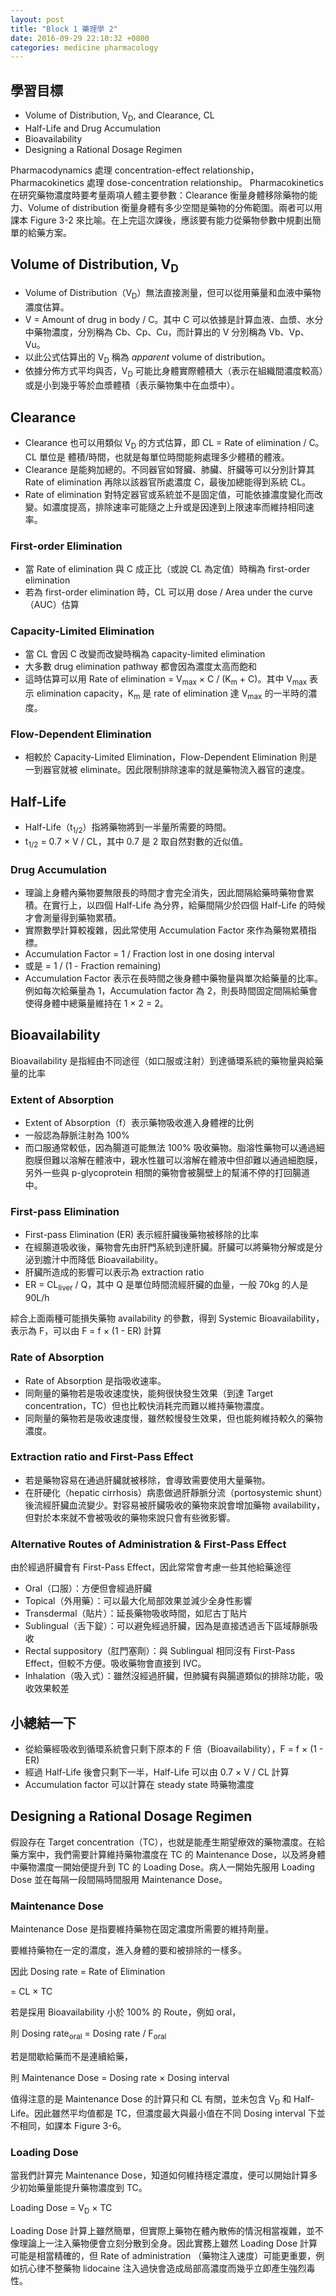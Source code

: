 ```yaml
---
layout: post
title: "Block 1 藥理學 2"
date: 2016-09-29 22:10:32 +0800
categories: medicine pharmacology
---
```

## 學習目標

 * Volume of Distribution, V<sub>D</sub>, and Clearance, CL
 * Half-Life and Drug Accumulation
 * Bioavailability
 * Designing a Rational Dosage Regimen

Pharmacodynamics 處理 concentration-effect relationship，Pharmacokinetics 處理 dose-concentration relationship。
Pharmacokinetics 在研究藥物濃度時要考量兩項人體主要參數：Clearance 衡量身體移除藥物的能力、Volume of distribution 衡量身體有多少空間是藥物的分佈範圍。兩者可以用課本 Figure 3-2 來比喻。在上完這次課後，應該要有能力從藥物參數中規劃出簡單的給藥方案。

## Volume of Distribution, V<sub>D</sub>

 * Volume of Distribution（V<sub>D</sub>）無法直接測量，但可以從用藥量和血液中藥物濃度估算。
 * V = Amount of drug in body / C。其中 C 可以依據是計算血液、血漿、水分中藥物濃度，分別稱為 Cb、Cp、Cu，而計算出的 V 分別稱為 Vb、Vp、Vu。
 * 以此公式估算出的 V<sub>D</sub> 稱為 *apparent* volume of distribution。
 * 依據分佈方式平均與否，V<sub>D</sub> 可能比身體實際體積大（表示在組織間濃度較高）或是小到幾乎等於血漿體積（表示藥物集中在血漿中）。

## Clearance

 * Clearance 也可以用類似 V<sub>D</sub> 的方式估算，即 CL = Rate of elimination / C。CL 單位是 體積/時間，也就是每單位時間能夠處理多少體積的體液。
 * Clearance 是能夠加總的。不同器官如腎臟、肺臟、肝臟等可以分別計算其 Rate of elimination 再除以該器官所處濃度 C，最後加總能得到系統 CL。
 * Rate of elimination 對特定器官或系統並不是固定值，可能依據濃度變化而改變。如濃度提高，排除速率可能隨之上升或是因達到上限速率而維持相同速率。

### First-order Elimination

 * 當 Rate of elimination 與 C 成正比（或說 CL 為定值）時稱為 first-order elimination
 * 若為 first-order elimination 時，CL 可以用 dose / Area under the curve（AUC）估算

### Capacity-Limited Elimination

 * 當 CL 會因 C 改變而改變時稱為 capacity-limited elimination
 * 大多數 drug elimination pathway 都會因為濃度太高而飽和
 * 這時估算可以用 Rate of elimination = V<sub>max</sub> &times; C / (K<sub>m</sub> + C)。其中 V<sub>max</sub> 表示 elimination capacity，K<sub>m</sub> 是 rate of elimination 達 V<sub>max</sub> 的一半時的濃度。

### Flow-Dependent Elimination

 * 相較於 Capacity-Limited Elimination，Flow-Dependent Elimination 則是一到器官就被 eliminate。因此限制排除速率的就是藥物流入器官的速度。

## Half-Life

 * Half-Life（t<sub>1/2</sub>）指將藥物將到一半量所需要的時間。
 * t<sub>1/2</sub> = 0.7 &times; V / CL，其中 0.7 是 2 取自然對數的近似值。

### Drug Accumulation

 * 理論上身體內藥物要無限長的時間才會完全消失，因此間隔給藥時藥物會累積。在實行上，以四個 Half-Life 為分界，給藥間隔少於四個 Half-Life 的時候才會測量得到藥物累積。
 * 實際數學計算較複雜，因此常使用 Accumulation Factor 來作為藥物累積指標。
 * Accumulation Factor = 1 / Fraction lost in one dosing interval
 * 或是 = 1 / (1 - Fraction remaining)
 * Accumulation Factor 表示在長時間之後身體中藥物量與單次給藥量的比率。例如每次給藥量為 1，Accumulation factor 為 2，則長時間固定間隔給藥會使得身體中總藥量維持在 1 &times; 2 = 2。

## Bioavailability

Bioavailability 是指經由不同途徑（如口服或注射）到達循環系統的藥物量與給藥量的比率

### Extent of Absorption

 * Extent of Absorption（f）表示藥物吸收進入身體裡的比例
 * 一般認為靜脈注射為 100%
 * 而口服通常較低，因為腸道可能無法 100% 吸收藥物。脂溶性藥物可以通過細胞膜但難以溶解在體液中，親水性雖可以溶解在體液中但卻難以通過細胞膜，另外一些與 p-glycoprotein 相關的藥物會被腸壁上的幫浦不停的打回腸道中。

### First-pass Elimination

 * First-pass Elimination (ER) 表示經肝臟後藥物被移除的比率
 * 在經腸道吸收後，藥物會先由肝門系統到達肝臟。肝臟可以將藥物分解或是分泌到膽汁中而降低 Bioavailability。
 * 肝臟所造成的影響可以表示為 extraction ratio
 * ER = CL<sub>liver</sub> / Q，其中 Q 是單位時間流經肝臟的血量，一般 70kg 的人是 90L/h

綜合上面兩種可能損失藥物 availability 的參數，得到 Systemic Bioavailability，表示為 F，可以由 F = f &times; (1 - ER) 計算

### Rate of Absorption

 * Rate of Absorption 是指吸收速率。
 * 同劑量的藥物若是吸收速度快，能夠很快發生效果（到達 Target concentration，TC）但也比較快消耗完而難以維持藥物濃度。
 * 同劑量的藥物若是吸收速度慢，雖然較慢發生效果，但也能夠維持較久的藥物濃度。

### Extraction ratio and First-Pass Effect

 * 若是藥物容易在通過肝臟就被移除，會導致需要使用大量藥物。
 * 在肝硬化（hepatic cirrhosis）病患做過肝靜脈分流（portosystemic shunt）後流經肝臟血流變少。對容易被肝臟吸收的藥物來說會增加藥物 availability，但對於本來就不會被吸收的藥物來說只會有些微影響。

### Alternative Routes of Administration & First-Pass Effect

由於經過肝臟會有 First-Pass Effect，因此常常會考慮一些其他給藥途徑

 * Oral（口服）：方便但會經過肝臟
 * Topical（外用藥）：可以最大化局部效果並減少全身性影響
 * Transdermal（貼片）：延長藥物吸收時間，如尼古丁貼片
 * Sublingual（舌下錠）：可以避免經過肝臟，因為是直接透過舌下區域靜脈吸收
 * Rectal suppository（肛門塞劑）：與 Sublingual 相同沒有 First-Pass Effect，但較不方便。吸收藥物會直接到 IVC。
 * Inhalation（吸入式）：雖然沒經過肝臟，但肺臟有與腸道類似的排除功能，吸收效果較差

## 小總結一下

 * 從給藥經吸收到循環系統會只剩下原本的 F 倍（Bioavailability），F = f &times; (1 - ER)
 * 經過 Half-Life 後會只剩下一半，Half-Life 可以由 0.7 &times; V / CL 計算
 * Accumulation factor 可以計算在 steady state 時藥物濃度

## Designing a Rational Dosage Regimen

假設存在 Target concentration（TC），也就是能產生期望療效的藥物濃度。在給藥方案中，我們需要計算維持藥物濃度在 TC 的 Maintenance Dose，以及將身體中藥物濃度一開始便提升到 TC 的 Loading Dose。病人一開始先服用 Loading Dose 並在每隔一段間隔時間服用 Maintenance Dose。

### Maintenance Dose

Maintenance Dose 是指要維持藥物在固定濃度所需要的維持劑量。

要維持藥物在一定的濃度，進入身體的要和被排除的一樣多。

因此 Dosing rate = Rate of Elimination

= CL &times; TC

若是採用 Bioavailability 小於 100% 的 Route，例如 oral，

則 Dosing rate<sub>oral</sub> = Dosing rate / F<sub>oral</sub>

若是間歇給藥而不是連續給藥，

則 Maintenance Dose = Dosing rate &times; Dosing interval

值得注意的是 Maintenance Dose 的計算只和 CL 有關，並未包含 V<sub>D</sub> 和 Half-Life。因此雖然平均值都是 TC，但濃度最大與最小值在不同 Dosing interval 下並不相同，如課本 Figure 3-6。

### Loading Dose

當我們計算完 Maintenance Dose，知道如何維持穩定濃度，便可以開始計算多少初始藥量能提升藥物濃度到 TC。

Loading Dose = V<sub>D</sub> &times; TC

Loading Dose 計算上雖然簡單，但實際上藥物在體內散佈的情況相當複雜，並不像理論上一注入藥物便會立刻分散到全身。因此實務上雖然 Loading Dose 計算可能是相當精確的，但 Rate of administration （藥物注入速度）可能更重要，例如抗心律不整藥物 lidocaine 注入過快會造成局部高濃度而幾乎立即產生強烈毒性。
